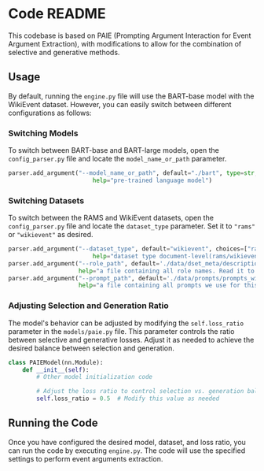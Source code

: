 

# Code README

This codebase is based on PAIE (Prompting Argument Interaction for
Event Argument Extraction), with modifications to allow for the combination of selective and generative methods.

## Usage

By default, running the `engine.py` file will use the BART-base model with the WikiEvent dataset. However, you can easily switch between different configurations as follows:

### Switching Models

To switch between BART-base and BART-large models, open the `config_parser.py` file and locate the `model_name_or_path` parameter.

```python
parser.add_argument("--model_name_or_path", default="./bart", type=str,
                        help="pre-trained language model")
```

### Switching Datasets

To switch between the RAMS and WikiEvent datasets, open the `config_parser.py` file and locate the `dataset_type` parameter. Set it to `"rams"` or `"wikievent"` as desired.

```python
parser.add_argument("--dataset_type", default="wikievent", choices=["rams", "wikievent"], type=str,
                        help="dataset type document-level(rams/wikievent)")
parser.add_argument("--role_path", default='./data/dset_meta/description_wikievent.csv', type=str, 
                    help="a file containing all role names. Read it to access all argument roles of this dataset")
parser.add_argument("--prompt_path", default='./data/prompts/prompts_wikievent_full.csv', type=str, 
                    help="a file containing all prompts we use for this dataset")
```

### Adjusting Selection and Generation Ratio

The model's behavior can be adjusted by modifying the `self.loss_ratio` parameter in the `models/paie.py` file. This parameter controls the ratio between selective and generative losses. Adjust it as needed to achieve the desired balance between selection and generation.

```python
class PAIEModel(nn.Module):
    def __init__(self):
        # Other model initialization code

        # Adjust the loss ratio to control selection vs. generation balance
        self.loss_ratio = 0.5  # Modify this value as needed
```

## Running the Code

Once you have configured the desired model, dataset, and loss ratio, you can run the code by executing `engine.py`. The code will use the specified settings to perform event arguments extraction.


